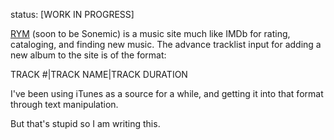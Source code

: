 status: [WORK IN PROGRESS]

[RYM](https://rateyourmusic.com/) (soon to be Sonemic) is a music site much like IMDb for rating, cataloging, and finding new music.
The advance tracklist input for adding a new album to the site is of the format:

TRACK #|TRACK NAME|TRACK DURATION

I've been using iTunes as a source for a while, and getting it into that format through text manipulation.

But that's stupid so I am writing this.